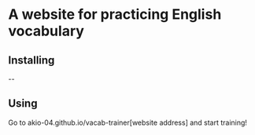 # A website for practicing English vocabulary
## Installing
--
## Using
Go to akio-04.github.io/vacab-trainer[website address] and start training!
